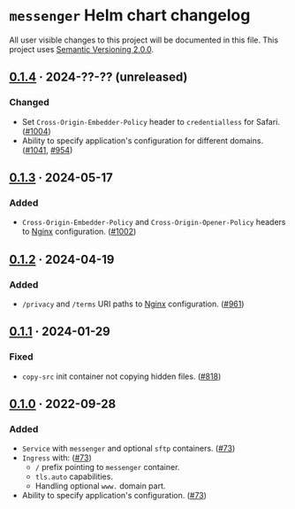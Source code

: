 `messenger` Helm chart changelog
================================

All user visible changes to this project will be documented in this file. This project uses [Semantic Versioning 2.0.0].




## [0.1.4] · 2024-??-?? (unreleased)
[0.1.4]: https://github.com/team113/messenger/tree/helm%2Fmessenger%2F0.1.4/helm/messenger

### Changed

- Set `Cross-Origin-Embedder-Policy` header to `credentialless` for Safari. ([#1004])
- Ability to specify application's configuration for different domains. ([#1041], [#954])

[#954]: https://github.com/team113/messenger/issues/954
[#1004]: https://github.com/team113/messenger/pull/1004
[#1041]: https://github.com/team113/messenger/pull/1041




## [0.1.3] · 2024-05-17
[0.1.3]: https://github.com/team113/messenger/tree/helm%2Fmessenger%2F0.1.3/helm/messenger

### Added

- `Cross-Origin-Embedder-Policy` and `Cross-Origin-Opener-Policy` headers to [Nginx] configuration. ([#1002])

[#1002]: https://github.com/team113/messenger/pull/1002




## [0.1.2] · 2024-04-19
[0.1.2]: https://github.com/team113/messenger/tree/helm%2Fmessenger%2F0.1.2/helm/messenger

### Added

- `/privacy` and `/terms` URI paths to [Nginx] configuration. ([#961])

[#961]: https://github.com/team113/messenger/pull/961




## [0.1.1] · 2024-01-29
[0.1.1]: https://github.com/team113/messenger/tree/helm%2Fmessenger%2F0.1.1/helm/messenger

### Fixed

- `copy-src` init container not copying hidden files. ([#818])

[#818]: https://github.com/team113/messenger/pull/818




## [0.1.0] · 2022-09-28
[0.1.0]: https://github.com/team113/messenger/tree/helm%2Fmessenger%2F0.1.0/helm/messenger

### Added

- `Service` with `messenger` and optional `sftp` containers. ([#73])
- `Ingress` with: ([#73])
    - `/` prefix pointing to `messenger` container.
    - `tls.auto` capabilities.
    - Handling optional `www.` domain part.
- Ability to specify application's configuration. ([#73])

[#73]: https://github.com/team113/messenger/pull/73




[Nginx]: https://nginx.org
[Semantic Versioning 2.0.0]: https://semver.org
